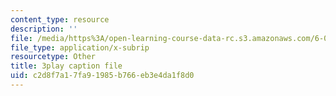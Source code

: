 ```yaml
---
content_type: resource
description: ''
file: /media/https%3A/open-learning-course-data-rc.s3.amazonaws.com/6-006-introduction-to-algorithms-fall-2011/c2d8f7a17fa91985b766eb3e4da1f8d0_BRO7mVIFt08.srt
file_type: application/x-subrip
resourcetype: Other
title: 3play caption file
uid: c2d8f7a1-7fa9-1985-b766-eb3e4da1f8d0
---
```

